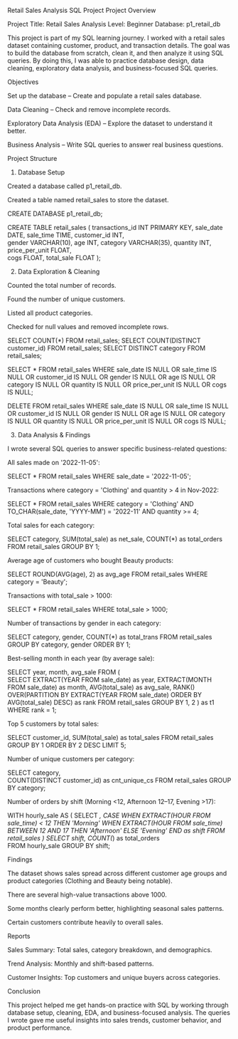 Retail Sales Analysis SQL Project
Project Overview

Project Title: Retail Sales Analysis
Level: Beginner
Database: p1_retail_db

This project is part of my SQL learning journey. I worked with a retail sales dataset containing customer, product, and transaction details. The goal was to build the database from scratch, clean it, and then analyze it using SQL queries. By doing this, I was able to practice database design, data cleaning, exploratory data analysis, and business-focused SQL queries.

Objectives

Set up the database – Create and populate a retail sales database.

Data Cleaning – Check and remove incomplete records.

Exploratory Data Analysis (EDA) – Explore the dataset to understand it better.

Business Analysis – Write SQL queries to answer real business questions.

Project Structure
1. Database Setup

Created a database called p1_retail_db.

Created a table named retail_sales to store the dataset.

CREATE DATABASE p1_retail_db;

CREATE TABLE retail_sales
(
    transactions_id INT PRIMARY KEY,
    sale_date DATE,	
    sale_time TIME,
    customer_id INT,	
    gender VARCHAR(10),
    age INT,
    category VARCHAR(35),
    quantity INT,
    price_per_unit FLOAT,	
    cogs FLOAT,
    total_sale FLOAT
);

2. Data Exploration & Cleaning

Counted the total number of records.

Found the number of unique customers.

Listed all product categories.

Checked for null values and removed incomplete rows.

SELECT COUNT(*) FROM retail_sales;
SELECT COUNT(DISTINCT customer_id) FROM retail_sales;
SELECT DISTINCT category FROM retail_sales;

SELECT * FROM retail_sales
WHERE 
    sale_date IS NULL OR sale_time IS NULL OR customer_id IS NULL OR 
    gender IS NULL OR age IS NULL OR category IS NULL OR 
    quantity IS NULL OR price_per_unit IS NULL OR cogs IS NULL;

DELETE FROM retail_sales
WHERE 
    sale_date IS NULL OR sale_time IS NULL OR customer_id IS NULL OR 
    gender IS NULL OR age IS NULL OR category IS NULL OR 
    quantity IS NULL OR price_per_unit IS NULL OR cogs IS NULL;

3. Data Analysis & Findings

I wrote several SQL queries to answer specific business-related questions:

All sales made on '2022-11-05':

SELECT *
FROM retail_sales
WHERE sale_date = '2022-11-05';


Transactions where category = 'Clothing' and quantity > 4 in Nov-2022:

SELECT 
  *
FROM retail_sales
WHERE 
    category = 'Clothing'
    AND TO_CHAR(sale_date, 'YYYY-MM') = '2022-11'
    AND quantity >= 4;


Total sales for each category:

SELECT 
    category,
    SUM(total_sale) as net_sale,
    COUNT(*) as total_orders
FROM retail_sales
GROUP BY 1;


Average age of customers who bought Beauty products:

SELECT
    ROUND(AVG(age), 2) as avg_age
FROM retail_sales
WHERE category = 'Beauty';


Transactions with total_sale > 1000:

SELECT * FROM retail_sales
WHERE total_sale > 1000;


Number of transactions by gender in each category:

SELECT 
    category,
    gender,
    COUNT(*) as total_trans
FROM retail_sales
GROUP BY category, gender
ORDER BY 1;


Best-selling month in each year (by average sale):

SELECT 
       year,
       month,
       avg_sale
FROM 
(    
    SELECT 
        EXTRACT(YEAR FROM sale_date) as year,
        EXTRACT(MONTH FROM sale_date) as month,
        AVG(total_sale) as avg_sale,
        RANK() OVER(PARTITION BY EXTRACT(YEAR FROM sale_date) ORDER BY AVG(total_sale) DESC) as rank
    FROM retail_sales
    GROUP BY 1, 2
) as t1
WHERE rank = 1;


Top 5 customers by total sales:

SELECT 
    customer_id,
    SUM(total_sale) as total_sales
FROM retail_sales
GROUP BY 1
ORDER BY 2 DESC
LIMIT 5;


Number of unique customers per category:

SELECT 
    category,    
    COUNT(DISTINCT customer_id) as cnt_unique_cs
FROM retail_sales
GROUP BY category;


Number of orders by shift (Morning <12, Afternoon 12–17, Evening >17):

WITH hourly_sale AS
(
    SELECT *,
        CASE
            WHEN EXTRACT(HOUR FROM sale_time) < 12 THEN 'Morning'
            WHEN EXTRACT(HOUR FROM sale_time) BETWEEN 12 AND 17 THEN 'Afternoon'
            ELSE 'Evening'
        END as shift
    FROM retail_sales
)
SELECT 
    shift,
    COUNT(*) as total_orders    
FROM hourly_sale
GROUP BY shift;

Findings

The dataset shows sales spread across different customer age groups and product categories (Clothing and Beauty being notable).

There are several high-value transactions above 1000.

Some months clearly perform better, highlighting seasonal sales patterns.

Certain customers contribute heavily to overall sales.

Reports

Sales Summary: Total sales, category breakdown, and demographics.

Trend Analysis: Monthly and shift-based patterns.

Customer Insights: Top customers and unique buyers across categories.

Conclusion

This project helped me get hands-on practice with SQL by working through database setup, cleaning, EDA, and business-focused analysis. The queries I wrote gave me useful insights into sales trends, customer behavior, and product performance.